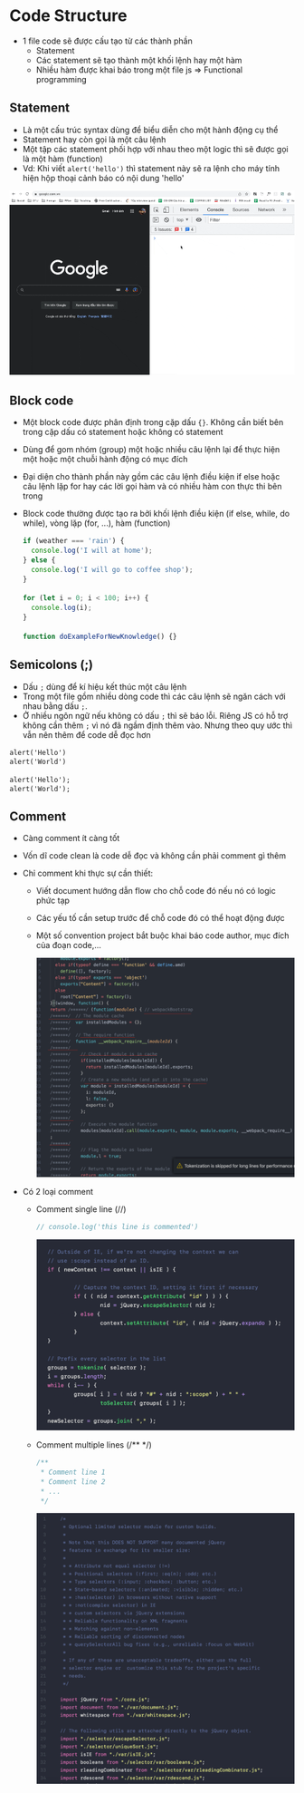 # Code Structure

- 1 file code sẽ được cấu tạo từ các thành phần
  - Statement
  - Các statement sẽ tạo thành một khối lệnh hay một hàm
  - Nhiều hàm được khai báo trong một file js => Functional programming

## Statement

- Là một cấu trúc syntax dùng để biểu diễn cho một hành động cụ thể
- Statement hay còn gọi là một câu lệnh
- Một tập các statement phối hợp với nhau theo một logic thì sẽ được gọi là một hàm (function)
- Vd: Khi viết `alert('hello')` thì statement này sẽ ra lệnh cho máy tính hiện hộp thoại cảnh báo có nội dung 'hello'

![](../images/statement.gif)

## Block code

- Một block code được phân định trong cặp dấu `{}`. Không cần biết bên trong cặp dấu có statement hoặc không có statement
- Dùng để gom nhóm (group) một hoặc nhiều câu lệnh lại để thực hiện một hoặc một chuỗi hành động có mục đích
- Đại diện cho thành phần này gồm các câu lệnh điều kiện if else hoặc câu lệnh lặp for hay các lời gọi hàm và có nhiều hàm con thực thi bên trong
- Block code thường được tạo ra bởi khối lệnh điều kiện (if else, while, do while), vòng lặp (for, ...), hàm (function)

  ```js
  if (weather === 'rain') {
    console.log('I will at home');
  } else {
    console.log('I will go to coffee shop');
  }

  for (let i = 0; i < 100; i++) {
    console.log(i);
  }

  function doExampleForNewKnowledge() {}
  ```

## Semicolons (;)

- Dấu `;` dùng để kí hiệu kết thúc một câu lệnh
- Trong một file gồm nhiều dòng code thì các câu lệnh sẽ ngăn cách với nhau bằng dấu `;`.
- Ở nhiều ngôn ngữ nếu không có dấu `;` thì sẽ báo lỗi. Riêng JS có hỗ trợ không cần thêm `;` vì nó đã ngầm định thêm vào. Nhưng theo quy ước thì vẫn nên thêm để code dễ đọc hơn

```
alert('Hello')
alert('World')

alert('Hello');
alert('World');
```

## Comment

- Càng comment ít càng tốt
- Vốn dĩ code clean là code dễ đọc và không cần phải comment gì thêm
- Chỉ comment khi thực sự cần thiết:

  - Viết document hướng dẫn flow cho chỗ code đó nếu nó có logic phức tạp
  - Các yếu tố cần setup trước để chỗ code đó có thể hoạt động được
  - Một số convention project bắt buộc khai báo code author, mục đích của đoạn code,...

    ![](../images/comment-hell.png)

- Có 2 loại comment

  - Comment single line (//)

    ```js
    // console.log('this line is commented')
    ```

    ![](../images/js-comment-1line.png)

  - Comment multiple lines (/\*\* \*/)
    ```js
    /**
     * Comment line 1
     * Comment line 2
     * ...
     */
    ```
    ![](../images/js-comment-docs.png)
